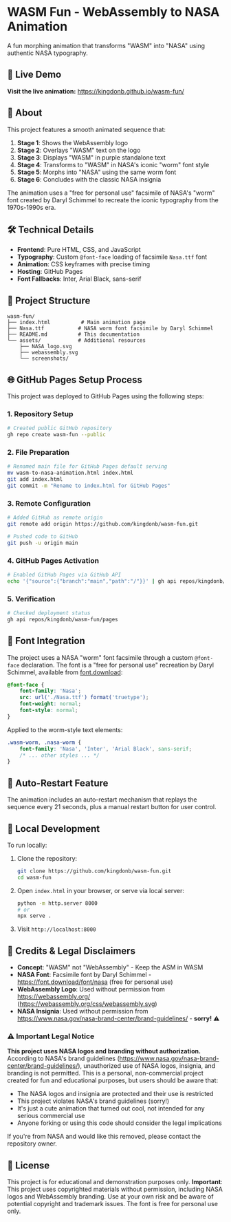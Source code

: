 # WASM Fun - WebAssembly to NASA Animation

A fun morphing animation that transforms "WASM" into "NASA" using authentic NASA typography.

## 🚀 Live Demo

**Visit the live animation:** https://kingdonb.github.io/wasm-fun/

## 📖 About

This project features a smooth animated sequence that:

1. **Stage 1**: Shows the WebAssembly logo
2. **Stage 2**: Overlays "WASM" text on the logo
3. **Stage 3**: Displays "WASM" in purple standalone text
4. **Stage 4**: Transforms to "WASM" in NASA's iconic "worm" font style
5. **Stage 5**: Morphs into "NASA" using the same worm font
6. **Stage 6**: Concludes with the classic NASA insignia

The animation uses a "free for personal use" facsimile of NASA's "worm" font created by Daryl Schimmel to recreate the iconic typography from the 1970s-1990s era.

## 🛠 Technical Details

- **Frontend**: Pure HTML, CSS, and JavaScript
- **Typography**: Custom `@font-face` loading of facsimile `Nasa.ttf` font
- **Animation**: CSS keyframes with precise timing
- **Hosting**: GitHub Pages
- **Font Fallbacks**: Inter, Arial Black, sans-serif

## 📁 Project Structure

```
wasm-fun/
├── index.html          # Main animation page
├── Nasa.ttf           # NASA worm font facsimile by Daryl Schimmel
├── README.md          # This documentation
└── assets/            # Additional resources
    ├── NASA_logo.svg
    ├── webassembly.svg
    └── screenshots/
```

## 🌐 GitHub Pages Setup Process

This project was deployed to GitHub Pages using the following steps:

### 1. Repository Setup
```bash
# Created public GitHub repository
gh repo create wasm-fun --public
```

### 2. File Preparation
```bash
# Renamed main file for GitHub Pages default serving
mv wasm-to-nasa-animation.html index.html
git add index.html
git commit -m "Rename to index.html for GitHub Pages"
```

### 3. Remote Configuration
```bash
# Added GitHub as remote origin
git remote add origin https://github.com/kingdonb/wasm-fun.git

# Pushed code to GitHub
git push -u origin main
```

### 4. GitHub Pages Activation
```bash
# Enabled GitHub Pages via GitHub API
echo '{"source":{"branch":"main","path":"/"}}' | gh api repos/kingdonb/wasm-fun/pages -X POST --input -
```

### 5. Verification
```bash
# Checked deployment status
gh api repos/kingdonb/wasm-fun/pages
```

## 🎨 Font Integration

The project uses a NASA "worm" font facsimile through a custom `@font-face` declaration. The font is a "free for personal use" recreation by Daryl Schimmel, available from [font.download](https://font.download/font/nasa):

```css
@font-face {
    font-family: 'Nasa';
    src: url('./Nasa.ttf') format('truetype');
    font-weight: normal;
    font-style: normal;
}
```

Applied to the worm-style text elements:
```css
.wasm-worm, .nasa-worm {
    font-family: 'Nasa', 'Inter', 'Arial Black', sans-serif;
    /* ... other styles ... */
}
```

## 🔄 Auto-Restart Feature

The animation includes an auto-restart mechanism that replays the sequence every 21 seconds, plus a manual restart button for user control.

## 🚀 Local Development

To run locally:

1. Clone the repository:
   ```bash
   git clone https://github.com/kingdonb/wasm-fun.git
   cd wasm-fun
   ```

2. Open `index.html` in your browser, or serve via local server:
   ```bash
   python -m http.server 8000
   # or
   npx serve .
   ```

3. Visit `http://localhost:8000`

## 📝 Credits & Legal Disclaimers

- **Concept**: "WASM" not "WebAssembly" - Keep the ASM in WASM
- **NASA Font**: Facsimile font by Daryl Schimmel - https://font.download/font/nasa (free for personal use)
- **WebAssembly Logo**: Used without permission from https://webassembly.org/ (https://webassembly.org/css/webassembly.svg)
- **NASA Insignia**: Used without permission from https://www.nasa.gov/nasa-brand-center/brand-guidelines/ - **sorry!** ⚠️

### ⚠️ Important Legal Notice

**This project uses NASA logos and branding without authorization.** According to NASA's brand guidelines (https://www.nasa.gov/nasa-brand-center/brand-guidelines/), unauthorized use of NASA logos, insignia, and branding is not permitted. This is a personal, non-commercial project created for fun and educational purposes, but users should be aware that:

- The NASA logos and insignia are protected and their use is restricted
- This project violates NASA's brand guidelines (sorry!)
- It's just a cute animation that turned out cool, not intended for any serious commercial use
- Anyone forking or using this code should consider the legal implications

If you're from NASA and would like this removed, please contact the repository owner.

## 📄 License

This project is for educational and demonstration purposes only. **Important**: This project uses copyrighted materials without permission, including NASA logos and WebAssembly branding. Use at your own risk and be aware of potential copyright and trademark issues. The font is free for personal use only.